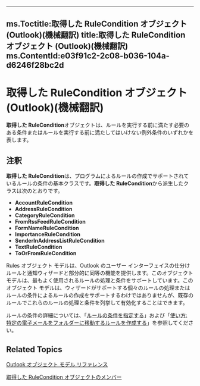 

---
ms.Toctitle:取得した RuleCondition オブジェクト (Outlook)(機械翻訳)
title:取得した RuleCondition オブジェクト (Outlook)(機械翻訳)
ms.ContentId:e03f91c2-2c08-b036-104a-d6246f28bc2d
---
# 取得した RuleCondition オブジェクト (Outlook)(機械翻訳)




**取得した RuleCondition**オブジェクトは、ルールを実行する前に満たす必要のある条件またはルールを実行する前に満たしてはいけない例外条件のいずれかを表します。

## 注釈
**取得した RuleCondition**は、プログラムによるルールの作成でサポートされているルールの条件の基本クラスです。**取得した RuleCondition**から派生したクラスは次のとおりです。

- **AccountRuleCondition**
- **AddressRuleCondition**
- **CategoryRuleCondition**
- **FromRssFeedRuleCondition**
- **FormNameRuleCondition**
- **ImportanceRuleCondition**
- **SenderInAddressListRuleCondition**
- **TextRuleCondition**
- **ToOrFromRuleCondition**








Rules オブジェクト モデルは、Outlook のユーザー インターフェイスの仕分けルールと通知ウィザードと部分的に同等の機能を提供します。このオブジェクト モデルは、最もよく使用されるルールの処理と条件をサポートしています。このオブジェクト モデルは、ウィザードがサポートする個々のルールの処理またはルールの条件によるルールの作成をサポートするわけではありませんが、既存のルールでこれらのルールの処理と条件を列挙して有効化することはできます。



ルールの条件の詳細については、「[ルールの条件を指定する](812c131a-fe23-1b8b-5e2d-9459d7102630)」および「[使い方: 特定の電子メールをフォルダーに移動するルールを作成する](e72fa307-8224-c2d2-1318-a18cd8e9f22f.md)」を参照してください。



## Related Topics

[Outlook オブジェクト モデル リファレンス](73221b13-d8d8-99b8-3394-b95dbbfd5ddc.md)

[取得した RuleCondition オブジェクトのメンバー](0dd281de-2c65-fd29-8409-b71151328c7f.md)




